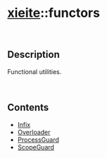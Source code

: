 # [xieite](./xieite.md)\:\:functors

&nbsp;

## Description
Functional utilities.

&nbsp;

## Contents
- [Infix](./namespaces/functors/infix.md)
- [Overloader](./namespaces/functors/overloader.md)
- [ProcessGuard](./namespaces/functors/process_guard.md)
- [ScopeGuard](./namespaces/functors/scope_guard.md)
